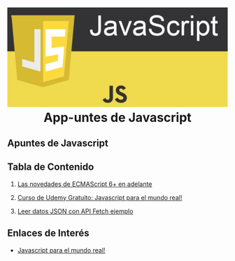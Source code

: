<h1 align="center">
   <img src="./javascript.png">
   <br/>
      App-untes de Javascript
   <br>
</h1>

## Apuntes de Javascript

## Tabla de Contenido

1. [Las novedades de ECMAScript 6+ en adelante](ECMAScript%6+)

2. [Curso de Udemy Gratuito: Javascript para el mundo real!](Javascript%para%el%mundo%real!)

3. [Leer datos JSON con API Fetch ejemplo](Leer%datos%JSON%con%API%Fetch%ejemplo)

## Enlaces de Interés

- [Javascript para el mundo real!](https://www.udemy.com/course/javascript-para-el-mundo-real/)
